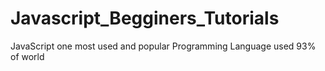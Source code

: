 # Javascript_Begginers_Tutorials
JavaScript one most used and popular Programming Language used 93% of world
